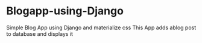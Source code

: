 # Blogapp-using-Django
Simple Blog App using Django and materialize css
This App adds ablog post to database and displays it
